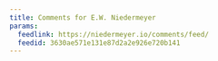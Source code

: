 ```yaml
---
title: Comments for E.W. Niedermeyer
params:
  feedlink: https://niedermeyer.io/comments/feed/
  feedid: 3630ae571e131e87d2a2e926e720b141
---
```


